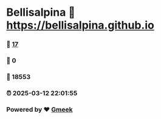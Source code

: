 # Bellisalpina :link: https://bellisalpina.github.io 
### :page_facing_up: [17](https://bellisalpina.github.io/tag.html) 
### :speech_balloon: 0 
### :hibiscus: 18553 
### :alarm_clock: 2025-03-12 22:01:55 
### Powered by :heart: [Gmeek](https://github.com/Meekdai/Gmeek)
